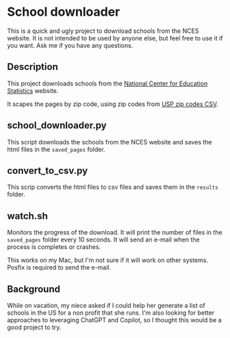 # School downloader

This is a quick and ugly project to download schools from the NCES website.  It is not intended to be used by anyone else, but feel free to use it if you want.  Ask me if you have any questions.

## Description

This project downloads schools from the [National Center for
Education Statistics](https://nces.ed.gov/ccd/schoolsearch/) website.

It scapes the pages by zip code, using  zip codes from [USP zip codes CSV](https://postalpro.usps.com/ZIP_Locale_Detail).

## school_downloader.py

This script downloads the schools from the NCES website and saves the html files in the `saved_pages` folder.

## convert_to_csv.py

This scrip converts the html files to csv files and saves them in the `results` folder.

## watch.sh

Monitors the progress of the download.  It will print the number of files in the `saved_pages` folder every 10 seconds.  It will send an e-mail when the process is completes or crashes.

This works on my Mac, but I'm not sure if it will work on other systems.  Posfix is required to send the e-mail.

## Background

While on vacation, my niece asked if I could help her generate a list of schools in the US for a non profit that she runs.  I'm also looking for better approaches to leveraging ChatGPT and Copilot, so I thought this would be a good project to try.
